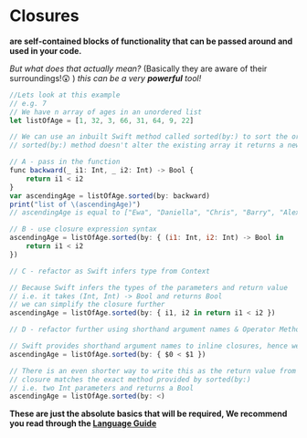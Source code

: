 # **Closures**
**are self-contained blocks of functionality that can be passed around and used in your code.**

_But what does that actually mean?_ (Basically they are aware of their surroundings!😲 ) _this can be a very **powerful** tool!_

```js
//Lets look at this example
// e.g. 7
// We have n array of ages in an unordered list
let listOfAge = [1, 32, 3, 66, 31, 64, 9, 22]

// We can use an inbuilt Swift method called sorted(by:) to sort the order
// sorted(by:) method doesn't alter the existing array it returns a new one

// A - pass in the function
func backward(_ i1: Int, _ i2: Int) -> Bool {
    return i1 < i2
}
var ascendingAge = listOfAge.sorted(by: backward)
print("list of \(ascendingAge)")
// ascendingAge is equal to ["Ewa", "Daniella", "Chris", "Barry", "Alex"]

// B - use closure expression syntax
ascendingAge = listOfAge.sorted(by: { (i1: Int, i2: Int) -> Bool in
    return i1 < i2
})

// C - refactor as Swift infers type from Context

// Because Swift infers the types of the parameters and return value
// i.e. it takes (Int, Int) -> Bool and returns Bool
// we can simplify the closure further
ascendingAge = listOfAge.sorted(by: { i1, i2 in return i1 < i2 })

// D - refactor further using shorthand argument names & Operator Methods

// Swift provides shorthand argument names to inline closures, hence we can access arguments using $0, $1, $2 etc...
ascendingAge = listOfAge.sorted(by: { $0 < $1 })

// There is an even shorter way to write this as the return value from
// closure matches the exact method provided by sorted(by:)
// i.e. two Int parameters and returns a Bool
ascendingAge = listOfAge.sorted(by: <)

```

**These are just the absolute basics that will be required, We recommend you read through the [Language Guide](https://developer.apple.com/library/content/documentation/Swift/Conceptual/Swift_Programming_Language/TheBasics.html#//apple_ref/doc/uid/TP40014097-CH5-ID309)**
